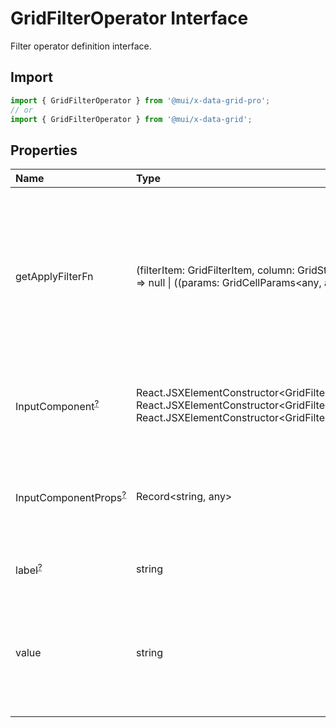 # GridFilterOperator Interface

<p class="description">Filter operator definition interface.</p>

## Import

```js
import { GridFilterOperator } from '@mui/x-data-grid-pro';
// or
import { GridFilterOperator } from '@mui/x-data-grid';
```

## Properties

| Name                                                                                                  | Type                                                                                                                                                                                                                                               | Description                                                                                                                                                           |
| :---------------------------------------------------------------------------------------------------- | :------------------------------------------------------------------------------------------------------------------------------------------------------------------------------------------------------------------------------------------------- | :-------------------------------------------------------------------------------------------------------------------------------------------------------------------- |
| <span class="prop-name">getApplyFilterFn</span>                                                       | <span class="prop-type">(filterItem: GridFilterItem, column: GridStateColDef&lt;any, any, any, Api&gt;) =&gt; null \| ((params: GridCellParams&lt;any, any, any, Api&gt;) =&gt; boolean)</span>                                                    | The callback that generates a filtering function for a given filter item and column.<br />This function can return `null` to skip filtering for this item and column. |
| <span class="prop-name optional">InputComponent<sup><abbr title="optional">?</abbr></sup></span>      | <span class="prop-type">React.JSXElementConstructor&lt;GridFilterInputValueProps&gt; \| React.JSXElementConstructor&lt;GridFilterInputMultipleValueProps&gt; \| React.JSXElementConstructor&lt;GridFilterInputMultipleSingleSelectProps&gt;</span> | The input component to render in the filter panel for this filter operator.                                                                                           |
| <span class="prop-name optional">InputComponentProps<sup><abbr title="optional">?</abbr></sup></span> | <span class="prop-type">Record&lt;string, any&gt;</span>                                                                                                                                                                                           | The props to pass to the input component in the filter panel for this filter operator.                                                                                |
| <span class="prop-name optional">label<sup><abbr title="optional">?</abbr></sup></span>               | <span class="prop-type">string</span>                                                                                                                                                                                                              | The label of the filter operator.                                                                                                                                     |
| <span class="prop-name">value</span>                                                                  | <span class="prop-type">string</span>                                                                                                                                                                                                              | The name of the filter operator.<br />It will be matched with the `operatorValue` property of the filter items.                                                       |
